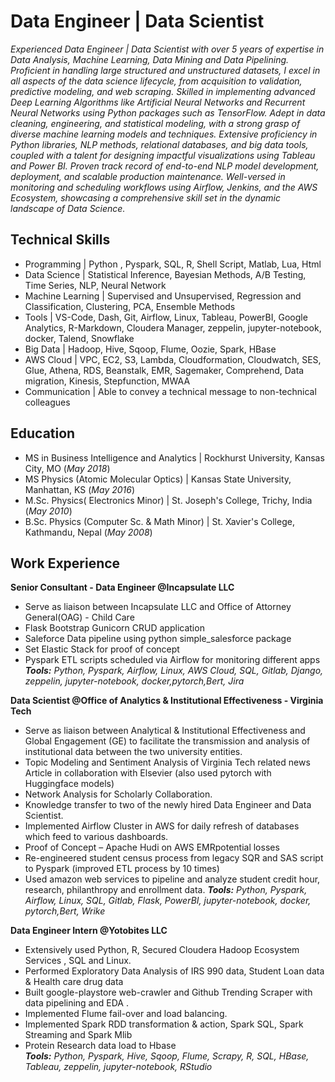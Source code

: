 # Data Engineer | Data Scientist
*Experienced  Data Engineer | Data Scientist with over 5 years of expertise in Data Analysis, Machine Learning, Data Mining and Data Pipelining. Proficient in handling large structured and unstructured datasets, I excel in all aspects of the data science lifecycle, from acquisition to validation, predictive modeling, and web scraping. Skilled in implementing advanced Deep Learning Algorithms like Artificial Neural Networks and Recurrent Neural Networks using Python packages such as TensorFlow. Adept in data cleaning, engineering, and statistical modeling, with a strong grasp of diverse machine learning models and techniques. Extensive proficiency in Python libraries, NLP methods, relational databases, and big data tools, coupled with a talent for designing impactful visualizations using Tableau and Power BI. Proven track record of end-to-end NLP model development, deployment, and scalable production maintenance. Well-versed in monitoring and scheduling workflows using Airflow, Jenkins, and the AWS Ecosystem, showcasing a comprehensive skill set in the dynamic landscape of Data Science.*

## Technical Skills
- Programming | Python , Pyspark, SQL, R, Shell Script, Matlab, Lua, Html
- Data Science | Statistical Inference, Bayesian Methods, A/B Testing, Time Series, NLP, Neural Network
- Machine Learning | Supervised and Unsupervised, Regression and Classification, Clustering, PCA, Ensemble Methods
- Tools | VS-Code, Dash, Git, Airflow, Linux, Tableau, PowerBI, Google Analytics, R-Markdown, Cloudera Manager, zeppelin, jupyter-notebook, docker, Talend, Snowflake
- Big Data | Hadoop, Hive, Sqoop, Flume, Oozie, Spark, HBase
- AWS Cloud | VPC, EC2, S3, Lambda, Cloudformation, Cloudwatch, SES, Glue, Athena, RDS, Beanstalk, EMR, Sagemaker, Comprehend, Data migration, Kinesis, Stepfunction, MWAA
- Communication | Able to convey a technical message to non-technical colleagues

## Education
- MS in Business Intelligence and Analytics | Rockhurst University, Kansas City, MO (_May 2018_)					
- MS Physics (Atomic Molecular Optics)	| Kansas State University, Manhattan, KS (_May 2016_) 			        		
- M.Sc. Physics( Electronics Minor) | St. Joseph's College, Trichy, India (_May 2010_)
- B.Sc. Physics  (Computer Sc. & Math Minor) | St. Xavier's College, Kathmandu, Nepal (_May 2008_)

## Work Experience
**Senior Consultant - Data Engineer @Incapsulate LLC** 
- Serve as liaison between Incapsulate LLC and Office of Attorney General(OAG) - Child Care
- Flask Bootstrap Gunicorn CRUD application
- Saleforce Data pipeline using python simple_salesforce package
- Set Elastic Stack for proof of concept
- Pyspark ETL scripts scheduled via Airflow for monitoring different apps
_**Tools:**_ *Python, Pyspark, Airflow, Linux, AWS Cloud, SQL, Gitlab, Django, zeppelin, jupyter-notebook, docker,pytorch,Bert, Jira*

**Data Scientist @Office of Analytics & Institutional Effectiveness - Virginia Tech**   
- Serve as liaison between Analytical & Institutional Effectiveness and Global Engagement (GE) to facilitate the transmission and analysis of institutional data between the two university entities. 
- Topic Modeling and Sentiment Analysis of Virginia Tech related news Article in collaboration with Elsevier (also used pytorch with Huggingface models)
- Network Analysis for Scholarly Collaboration. 
- Knowledge transfer to two of the newly hired Data Engineer and Data Scientist.
- Implemented Airflow Cluster in AWS for daily refresh of databases which feed to various dashboards. 
- Proof of Concept – Apache Hudi on AWS EMRpotential losses
- Re-engineered student census process from legacy SQR and SAS script to Pyspark (improved ETL process by 10 times)
- Used amazon web services to pipeline and analyze student credit hour, research, philanthropy and enrollment data.
_**Tools:**_ *Python, Pyspark, Airflow, Linux, SQL, Gitlab, Flask, PowerBI, jupyter-notebook, docker, pytorch,Bert, Wrike*

**Data Engineer Intern @Yotobites LLC** 
- Extensively used Python, R, Secured Cloudera Hadoop Ecosystem Services , SQL and Linux.
- Performed Exploratory Data Analysis of IRS 990 data, Student Loan data & Health care drug data 
- Built google-playstore web-crawler  and Github Trending Scraper with data pipelining and EDA . 
- Implemented Flume fail-over and load balancing.
- Implemented Spark RDD transformation & action, Spark SQL, Spark Streaming and Spark Mlib
- Protein Research data load to Hbase  
_**Tools:**_ *Python, Pyspark, Hive, Sqoop, Flume, Scrapy, R, SQL, HBase, Tableau, zeppelin, jupyter-notebook, RStudio* 


